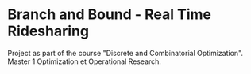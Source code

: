# Branch and Bound - Real Time Ridesharing

Project as part of the course "Discrete and Combinatorial Optimization". Master 1 Optimization et Operational Research.
